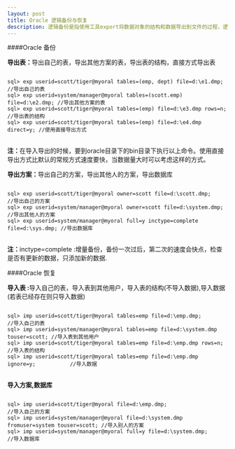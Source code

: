 ```yaml
---
layout: post 
title: Oracle 逻辑备份与恢复 
description: 逻辑备份是指使用工具export将数据对象的结构和数据导出到文件的过程，逻辑恢复是指当数据对象被误操作而损坏后使用工具import,利用备份的文件把数据对象导入到数据库的过程。 
---
```


####Oracle 备份 

<span class="circle"></span><b>导出表：</b>导出自己的表，导出其他方案的表，导出表的结构，直接方式导出表

<pre>
<code id='code-customize'>
sql> exp userid=scott/tiger@myoral tables=(emp, dept) file=d:\e1.dmp;    //导出自己的表
sql> exp userid=system/manager@myoral tables=(scott.emp) file=d:\e2.dmp; //导出其他方案的表
sql> exp userid=scott/tiger@myoral tables=(emp) file=d:\e3.dmp rows=n;   //导出表的结构
sql> exp userid=scott/tiger@myoral tables=(emp) file=d:\e4.dmp direct=y; //使用直接导出方式
</code>
</pre>

<div class="block-red">
<b>注：</b>在导入导出的时候，要到oracle目录下的bin目录下执行以上命令。使用直接导出方式比默认的常规方式速度要快，当数据量大时可以考虑这样的方式。
</div>

<span class="circle"></span><b>导出方案：</b>导出自己的方案，导出其他人的方案，导出数据库

<pre>
<code id='code-customize'>
sql> exp userid=scott/tiger@myoral owner=scott file=d:\scott.dmp;              //导出自己的方案
sql> exp userid=system/manager@myoral owner=scott file=d:\system.dmp;          //导出其他人的方案
sql> exp userid=system/manager@myoral full=y inctype=complete file=d:\sys.dmp; //导出数据库
</code>
</pre>

<div class="block-red">
<b>注：</b>inctype=complete :增量备份，备份一次过后，第二次的速度会快点，检查是否有更新的数据，只添加新的数据.
</div>

####Oracle 恢复 

<span class="circle"></span><b>导入表 :</b>导入自己的表，导入表到其他用户，导入表的结构(不导入数据),导入数据(若表已经存在则只导入数据)

<pre>
<code id='code-customize'>
sql> imp userid=scott/tiger@myoral tables=emp file=d:\emp.dmp;                    //导入自己的表
sql> imp userid=system/manager@myoral tables=emp file=d:\system.dmp touser=scott; //导入表到其他用户
sql> imp userid=scott/tiger@myoral tables=emp file=d:\emp.dmp rows=n;             //导入表的结构
sql> imp userid=scott/tiger@myoral tables=emp file=d:\emp.dmp ignore=y;           //导入数据
</code>
</pre>

<span class="circle"></span><b>导入方案,数据库</b>

<pre>
<code id='code-customize'>
sql> imp userid=scott/tiger@myoral file=d:\emp.dmp;                                    //导入自己的方案
sql> imp userid=system/manager@myoral file=d:\system.dmp fromuser=system touser=scott; //导入别人的方案
sql> imp userid=system/manager@myoral full=y file=d:\system.dmp;                       //导入数据库
</code>
</pre>







